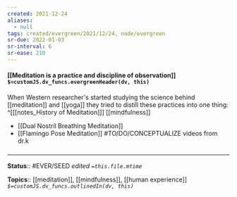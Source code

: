 ```yaml
---
created: 2021-12-24 
aliases:
  - null
tags: created/evergreen/2021/12/24, node/evergreen
sr-due: 2022-01-03
sr-interval: 6
sr-ease: 210
---
```


#### [[Meditation is a practice and discipline of observation]] `$=customJS.dv_funcs.evergreenHeader(dv, this)`

When Western researcher's started studying the science behind [[meditation]] and [[yoga]] they tried to distill these practices into one thing: 
^[[[notes_History of Meditation]]]
[[mindfulness]]


- [[Dual Nostril Breathing Meditation]]
- [[Flamingo Pose Meditation]]
 #TO/DO/CONCEPTUALIZE videos from dr.k

### <hr class="footnote"/>

**Status**:: #EVER/SEED
*edited `=this.file.mtime`*

**Topics**:: [[meditation]], [[mindfulness]], [[human experience]]
*`$=customJS.dv_funcs.outlinedIn(dv, this)`*


